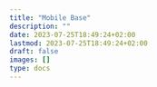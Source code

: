 ```yaml
---
title: "Mobile Base"
description: ""
date: 2023-07-25T18:49:24+02:00
lastmod: 2023-07-25T18:49:24+02:00
draft: false
images: []
type: docs
---
```

